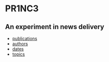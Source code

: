 
# PR1NC3

## An experiment in news delivery

  * [publications](./publications/)
  * [authors](./authors/)
  * [dates](./dates/)
  * [topics](./topics/)
  